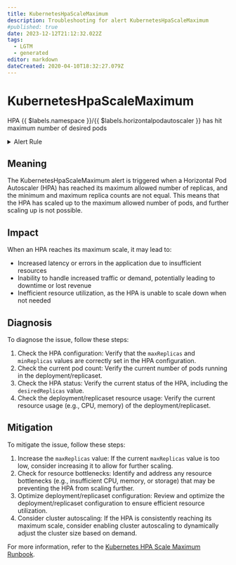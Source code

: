 ```yaml
---
title: KubernetesHpaScaleMaximum
description: Troubleshooting for alert KubernetesHpaScaleMaximum
#published: true
date: 2023-12-12T21:12:32.022Z
tags: 
  - LGTM
  - generated
editor: markdown
dateCreated: 2020-04-10T18:32:27.079Z
---
```


# KubernetesHpaScaleMaximum

HPA {{ $labels.namespace }}/{{ $labels.horizontalpodautoscaler }} has hit maximum number of desired pods

<details>
  <summary>Alert Rule</summary>

{{% rule "kubernetes/kubestate-exporter.yml" "KubernetesHpaScaleMaximum" %}}

{{% comment %}}

```yaml
alert: KubernetesHpaScaleMaximum
expr: (kube_horizontalpodautoscaler_status_desired_replicas >= kube_horizontalpodautoscaler_spec_max_replicas) and (kube_horizontalpodautoscaler_spec_max_replicas > 1) and (kube_horizontalpodautoscaler_spec_min_replicas != kube_horizontalpodautoscaler_spec_max_replicas)
for: 2m
labels:
    severity: info
annotations:
    summary: Kubernetes HPA scale maximum (instance {{ $labels.instance }})
    description: |-
        HPA {{ $labels.namespace }}/{{ $labels.horizontalpodautoscaler }} has hit maximum number of desired pods
          VALUE = {{ $value }}
          LABELS = {{ $labels }}
    runbook: https://github.com/srerun/prometheus-alerts/blob/main/content/runbooks/kubestate-exporter/KubernetesHpaScaleMaximum.md

```

{{% /comment %}}

</details>


## Meaning

The KubernetesHpaScaleMaximum alert is triggered when a Horizontal Pod Autoscaler (HPA) has reached its maximum allowed number of replicas, and the minimum and maximum replica counts are not equal. This means that the HPA has scaled up to the maximum allowed number of pods, and further scaling up is not possible.

## Impact

When an HPA reaches its maximum scale, it may lead to:

* Increased latency or errors in the application due to insufficient resources
* Inability to handle increased traffic or demand, potentially leading to downtime or lost revenue
* Inefficient resource utilization, as the HPA is unable to scale down when not needed

## Diagnosis

To diagnose the issue, follow these steps:

1. Check the HPA configuration: Verify that the `maxReplicas` and `minReplicas` values are correctly set in the HPA configuration.
2. Check the current pod count: Verify the current number of pods running in the deployment/replicaset.
3. Check the HPA status: Verify the current status of the HPA, including the `desiredReplicas` value.
4. Check the deployment/replicaset resource usage: Verify the current resource usage (e.g., CPU, memory) of the deployment/replicaset.

## Mitigation

To mitigate the issue, follow these steps:

1. Increase the `maxReplicas` value: If the current `maxReplicas` value is too low, consider increasing it to allow for further scaling.
2. Check for resource bottlenecks: Identify and address any resource bottlenecks (e.g., insufficient CPU, memory, or storage) that may be preventing the HPA from scaling further.
3. Optimize deployment/replicaset configuration: Review and optimize the deployment/replicaset configuration to ensure efficient resource utilization.
4. Consider cluster autoscaling: If the HPA is consistently reaching its maximum scale, consider enabling cluster autoscaling to dynamically adjust the cluster size based on demand.

For more information, refer to the [Kubernetes HPA Scale Maximum Runbook](https://github.com/srerun/prometheus-alerts/blob/main/content/runbooks/kubestate-exporter/KubernetesHpaScaleMaximum.md).
